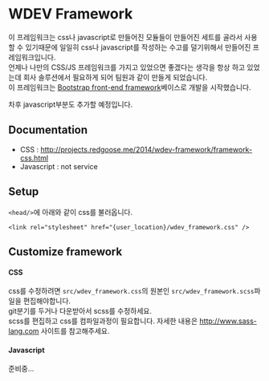 WDEV Framework
====

이 프레임워크는 css나 javascript로 만들어진 모듈들이 만들어진 세트를 골라서 사용할 수 있기때문에 일일히 css나 javascript를 작성하는 수고를 덜기위해서 만들어진 프레임워크입니다.  
언제나 나만의 CSS/JS 프레임워크를 가지고 있었으면 좋겠다는 생각을 항상 하고 있었는데 회사 솔루션에서 필요하게 되어 팀원과 같이 만들게 되었습니다.  
이 프레임워크는 [Bootstrap front-end framework](http://getbootstrap.com)베이스로 개발을 시작했습니다.

차후 javascript부분도 추가할 예정입니다.


## Documentation

* CSS : http://projects.redgoose.me/2014/wdev-framework/framework-css.html
* Javascript : not service

## Setup

`<head/>`에 아래와 같이 css를 불러옵니다.

```
<link rel="stylesheet" href="{user_location}/wdev_framework.css" />
```

## Customize framework

#### CSS
css를 수정하려면 `src/wdev_framework.css`의 원본인 `src/wdev_framework.scss`파일을 편집해야합니다.  
git분기를 두거나 다운받아서 scss를 수정하세요.  
scss를 편집하고 css를 컴파일과정이 필요합니다. 자세한 내용은 http://www.sass-lang.com 사이트를 참고해주세요.

#### Javascript
준비중...
